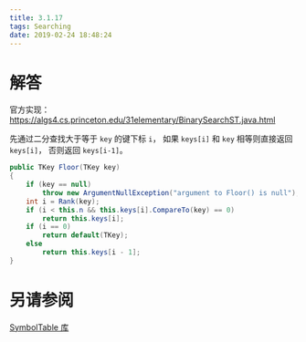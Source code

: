 ```yaml
---
title: 3.1.17
tags: Searching
date: 2019-02-24 18:48:24
---
```


# 解答

官方实现：<https://algs4.cs.princeton.edu/31elementary/BinarySearchST.java.html>

先通过二分查找大于等于 `key` 的键下标 `i`，
如果 `keys[i]` 和 `key` 相等则直接返回 `keys[i]`，
否则返回 `keys[i-1]`。

```csharp
public TKey Floor(TKey key)
{
    if (key == null)
        throw new ArgumentNullException("argument to Floor() is null");
    int i = Rank(key);
    if (i < this.n && this.keys[i].CompareTo(key) == 0)
        return this.keys[i];
    if (i == 0)
        return default(TKey);
    else
        return this.keys[i - 1];
}
```

# 另请参阅

[SymbolTable 库](https://alg4.ikesnowy.com/docs/api/SymbolTable.html)
